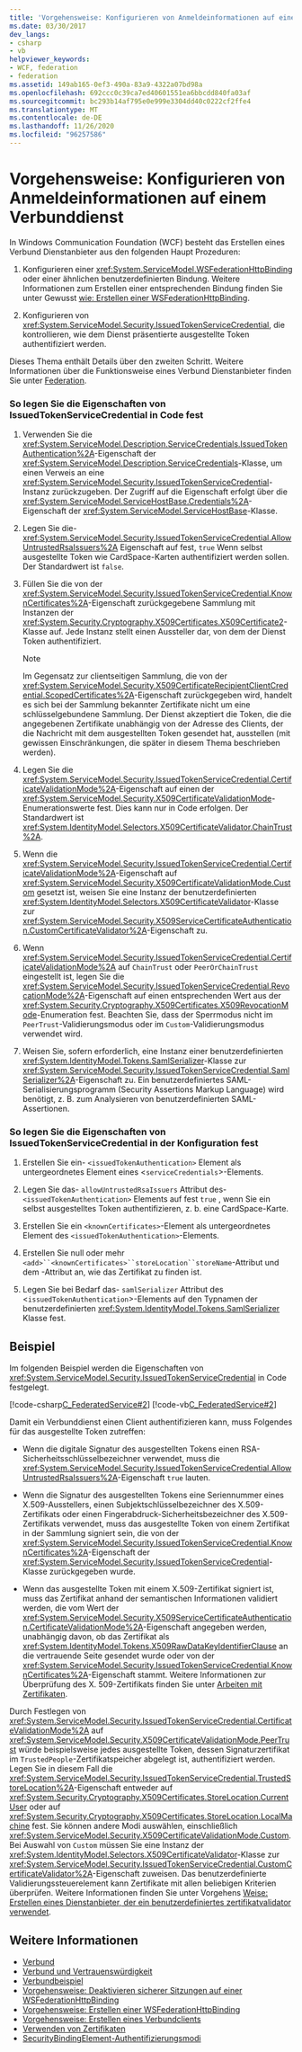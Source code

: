 ```yaml
---
title: 'Vorgehensweise: Konfigurieren von Anmeldeinformationen auf einem Verbunddienst'
ms.date: 03/30/2017
dev_langs:
- csharp
- vb
helpviewer_keywords:
- WCF, federation
- federation
ms.assetid: 149ab165-0ef3-490a-83a9-4322a07bd98a
ms.openlocfilehash: 692ccc0c39ca7ed40601551ea6bbcdd840fa03af
ms.sourcegitcommit: bc293b14af795e0e999e3304dd40c0222cf2ffe4
ms.translationtype: MT
ms.contentlocale: de-DE
ms.lasthandoff: 11/26/2020
ms.locfileid: "96257586"
---
```

# <a name="how-to-configure-credentials-on-a-federation-service"></a>Vorgehensweise: Konfigurieren von Anmeldeinformationen auf einem Verbunddienst

In Windows Communication Foundation (WCF) besteht das Erstellen eines Verbund Dienstanbieter aus den folgenden Haupt Prozeduren:  
  
1. Konfigurieren einer <xref:System.ServiceModel.WSFederationHttpBinding> oder einer ähnlichen benutzerdefinierten Bindung. Weitere Informationen zum Erstellen einer entsprechenden Bindung finden Sie unter Gewusst [wie: Erstellen einer WSFederationHttpBinding](how-to-create-a-wsfederationhttpbinding.md).  
  
2. Konfigurieren von <xref:System.ServiceModel.Security.IssuedTokenServiceCredential>, die kontrollieren, wie dem Dienst präsentierte ausgestellte Token authentifiziert werden.  
  
 Dieses Thema enthält Details über den zweiten Schritt. Weitere Informationen über die Funktionsweise eines Verbund Dienstanbieter finden Sie unter [Federation](federation.md).  
  
### <a name="to-set-the-properties-of-issuedtokenservicecredential-in-code"></a>So legen Sie die Eigenschaften von IssuedTokenServiceCredential in Code fest  
  
1. Verwenden Sie die <xref:System.ServiceModel.Description.ServiceCredentials.IssuedTokenAuthentication%2A>-Eigenschaft der <xref:System.ServiceModel.Description.ServiceCredentials>-Klasse, um einen Verweis an eine <xref:System.ServiceModel.Security.IssuedTokenServiceCredential>-Instanz zurückzugeben. Der Zugriff auf die Eigenschaft erfolgt über die <xref:System.ServiceModel.ServiceHostBase.Credentials%2A>-Eigenschaft der <xref:System.ServiceModel.ServiceHostBase>-Klasse.  
  
2. Legen Sie die- <xref:System.ServiceModel.Security.IssuedTokenServiceCredential.AllowUntrustedRsaIssuers%2A> Eigenschaft auf fest, `true` Wenn selbst ausgestellte Token wie CardSpace-Karten authentifiziert werden sollen. Der Standardwert ist `false`.  
  
3. Füllen Sie die von der <xref:System.ServiceModel.Security.IssuedTokenServiceCredential.KnownCertificates%2A>-Eigenschaft zurückgegebene Sammlung mit Instanzen der <xref:System.Security.Cryptography.X509Certificates.X509Certificate2>-Klasse auf. Jede Instanz stellt einen Aussteller dar, von dem der Dienst Token authentifiziert.  
  
    > [!NOTE]
    > Im Gegensatz zur clientseitigen Sammlung, die von der <xref:System.ServiceModel.Security.X509CertificateRecipientClientCredential.ScopedCertificates%2A>-Eigenschaft zurückgegeben wird, handelt es sich bei der Sammlung bekannter Zertifikate nicht um eine schlüsselgebundene Sammlung. Der Dienst akzeptiert die Token, die die angegebenen Zertifikate unabhängig von der Adresse des Clients, der die Nachricht mit dem ausgestellten Token gesendet hat, ausstellen (mit gewissen Einschränkungen, die später in diesem Thema beschrieben werden).  
  
4. Legen Sie die <xref:System.ServiceModel.Security.IssuedTokenServiceCredential.CertificateValidationMode%2A>-Eigenschaft auf einen der <xref:System.ServiceModel.Security.X509CertificateValidationMode>-Enumerationswerte fest. Dies kann nur in Code erfolgen. Der Standardwert ist <xref:System.IdentityModel.Selectors.X509CertificateValidator.ChainTrust%2A>.  
  
5. Wenn die <xref:System.ServiceModel.Security.IssuedTokenServiceCredential.CertificateValidationMode%2A>-Eigenschaft auf <xref:System.ServiceModel.Security.X509CertificateValidationMode.Custom> gesetzt ist, weisen Sie eine Instanz der benutzerdefinierten <xref:System.IdentityModel.Selectors.X509CertificateValidator>-Klasse zur <xref:System.ServiceModel.Security.X509ServiceCertificateAuthentication.CustomCertificateValidator%2A>-Eigenschaft zu.  
  
6. Wenn <xref:System.ServiceModel.Security.IssuedTokenServiceCredential.CertificateValidationMode%2A> auf `ChainTrust` oder `PeerOrChainTrust` eingestellt ist, legen Sie die <xref:System.ServiceModel.Security.IssuedTokenServiceCredential.RevocationMode%2A>-Eigenschaft auf einen entsprechenden Wert aus der <xref:System.Security.Cryptography.X509Certificates.X509RevocationMode>-Enumeration fest. Beachten Sie, dass der Sperrmodus nicht im `PeerTrust`-Validierungsmodus oder im `Custom`-Validierungsmodus verwendet wird.  
  
7. Weisen Sie, sofern erforderlich, eine Instanz einer benutzerdefinierten <xref:System.IdentityModel.Tokens.SamlSerializer>-Klasse zur <xref:System.ServiceModel.Security.IssuedTokenServiceCredential.SamlSerializer%2A>-Eigenschaft zu. Ein benutzerdefiniertes SAML-Serialisierungsprogramm (Security Assertions Markup Language) wird benötigt, z. B. zum Analysieren von benutzerdefinierten SAML-Assertionen.  
  
### <a name="to-set-the-properties-of-issuedtokenservicecredential-in-configuration"></a>So legen Sie die Eigenschaften von IssuedTokenServiceCredential in der Konfiguration fest  
  
1. Erstellen Sie ein- `<issuedTokenAuthentication>` Element als untergeordnetes Element eines <`serviceCredentials`>-Elements.  
  
2. Legen Sie das- `allowUntrustedRsaIssuers` Attribut des- `<issuedTokenAuthentication>` Elements auf fest `true` , wenn Sie ein selbst ausgestelltes Token authentifizieren, z. b. eine CardSpace-Karte.  
  
3. Erstellen Sie ein `<knownCertificates>`-Element als untergeordnetes Element des `<issuedTokenAuthentication>`-Elements.  
  
4. Erstellen Sie null oder mehr `<add>``<knownCertificates>``storeLocation``storeName`-Attribut und dem -Attribut an, wie das Zertifikat zu finden ist.  
  
5. Legen Sie bei Bedarf das- `samlSerializer` Attribut des <`issuedTokenAuthentication`>-Elements auf den Typnamen der benutzerdefinierten <xref:System.IdentityModel.Tokens.SamlSerializer> Klasse fest.  
  
## <a name="example"></a>Beispiel  

 Im folgenden Beispiel werden die Eigenschaften von <xref:System.ServiceModel.Security.IssuedTokenServiceCredential> in Code festgelegt.  
  
 [!code-csharp[C_FederatedService#2](../../../../samples/snippets/csharp/VS_Snippets_CFX/c_federatedservice/cs/source.cs#2)]
 [!code-vb[C_FederatedService#2](../../../../samples/snippets/visualbasic/VS_Snippets_CFX/c_federatedservice/vb/source.vb#2)]  
  
 Damit ein Verbunddienst einen Client authentifizieren kann, muss Folgendes für das ausgestellte Token zutreffen:  
  
- Wenn die digitale Signatur des ausgestellten Tokens einen RSA-Sicherheitsschlüsselbezeichner verwendet, muss die <xref:System.ServiceModel.Security.IssuedTokenServiceCredential.AllowUntrustedRsaIssuers%2A>-Eigenschaft `true` lauten.  
  
- Wenn die Signatur des ausgestellten Tokens eine Seriennummer eines X.509-Ausstellers, einen Subjektschlüsselbezeichner des X.509-Zertifikats oder einen Fingerabdruck-Sicherheitsbezeichner des X.509-Zertifikats verwendet, muss das ausgestellte Token von einem Zertifikat in der Sammlung signiert sein, die von der <xref:System.ServiceModel.Security.IssuedTokenServiceCredential.KnownCertificates%2A>-Eigenschaft der <xref:System.ServiceModel.Security.IssuedTokenServiceCredential>-Klasse zurückgegeben wurde.  
  
- Wenn das ausgestellte Token mit einem X.509-Zertifikat signiert ist, muss das Zertifikat anhand der semantischen Informationen validiert werden, die vom Wert der <xref:System.ServiceModel.Security.X509ServiceCertificateAuthentication.CertificateValidationMode%2A>-Eigenschaft angegeben werden, unabhängig davon, ob das Zertifikat als <xref:System.IdentityModel.Tokens.X509RawDataKeyIdentifierClause> an die vertrauende Seite gesendet wurde oder von der <xref:System.ServiceModel.Security.IssuedTokenServiceCredential.KnownCertificates%2A>-Eigenschaft stammt. Weitere Informationen zur Überprüfung des X. 509-Zertifikats finden Sie unter [Arbeiten mit Zertifikaten](working-with-certificates.md).  
  
 Durch Festlegen von <xref:System.ServiceModel.Security.IssuedTokenServiceCredential.CertificateValidationMode%2A> auf <xref:System.ServiceModel.Security.X509CertificateValidationMode.PeerTrust> würde beispielsweise jedes ausgestellte Token, dessen Signaturzertifikat im `TrustedPeople`-Zertifikatspeicher abgelegt ist, authentifiziert werden. Legen Sie in diesem Fall die <xref:System.ServiceModel.Security.IssuedTokenServiceCredential.TrustedStoreLocation%2A>-Eigenschaft entweder auf <xref:System.Security.Cryptography.X509Certificates.StoreLocation.CurrentUser> oder auf <xref:System.Security.Cryptography.X509Certificates.StoreLocation.LocalMachine> fest. Sie können andere Modi auswählen, einschließlich <xref:System.ServiceModel.Security.X509CertificateValidationMode.Custom>. Bei Auswahl von `Custom` müssen Sie eine Instanz der <xref:System.IdentityModel.Selectors.X509CertificateValidator>-Klasse zur <xref:System.ServiceModel.Security.IssuedTokenServiceCredential.CustomCertificateValidator%2A>-Eigenschaft zuweisen. Das benutzerdefinierte Validierungssteuerelement kann Zertifikate mit allen beliebigen Kriterien überprüfen. Weitere Informationen finden Sie unter Vorgehens [Weise: Erstellen eines Dienstanbieter, der ein benutzerdefiniertes zertifikatvalidator verwendet](../extending/how-to-create-a-service-that-employs-a-custom-certificate-validator.md).  
  
## <a name="see-also"></a>Weitere Informationen

- [Verbund](federation.md)
- [Verbund und Vertrauenswürdigkeit](federation-and-trust.md)
- [Verbundbeispiel](../samples/federation-sample.md)
- [Vorgehensweise: Deaktivieren sicherer Sitzungen auf einer WSFederationHttpBinding](how-to-disable-secure-sessions-on-a-wsfederationhttpbinding.md)
- [Vorgehensweise: Erstellen einer WSFederationHttpBinding](how-to-create-a-wsfederationhttpbinding.md)
- [Vorgehensweise: Erstellen eines Verbundclients](how-to-create-a-federated-client.md)
- [Verwenden von Zertifikaten](working-with-certificates.md)
- [SecurityBindingElement-Authentifizierungsmodi](securitybindingelement-authentication-modes.md)
